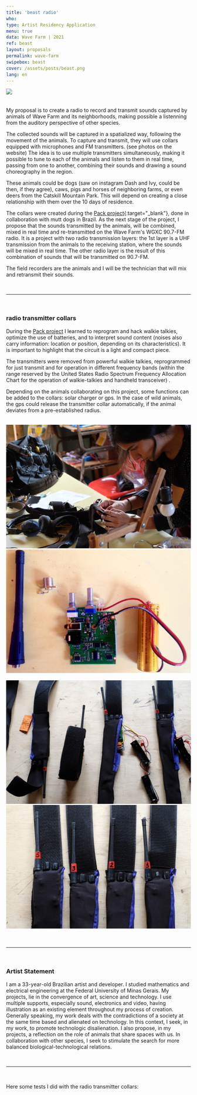 ```yaml
---
title: 'beast radio'
who: 
type: Artist Residency Application
menu: true
data: Wave Farm | 2021
ref: beast
layout: proposals
permalink: wave-farm
swipebox: beast
cover: /assets/posts/beast.png
lang: en
---
```


<img src="../assets/posts/0_b_radio.JPG" class="img-border">
<br><br>

My proposal is to create a radio to record and transmit sounds captured by animals of Wave Farm and its neighborhoods, making possible a listenning from the auditory perspective of other species.

The collected sounds will be captured in a spatialized way, following the movement of the animals. To capture and transmit, they will use collars equipped with microphones and FM transmitters. (see photos on the website) The idea is to use multiple transmitters simultaneously, making it possible to tune to each of the animals and listen to them in real time, passing from one to another, combining their sounds and drawing a sound choreography in the region.

These animals could be dogs (saw on instagram Dash and Ivy, could be then, if they agree), caws, pigs and horses of neighboring farms, or even deers from the Catskill Mountain Park.  This will depend on creating a close relationship with them over the 10 days of residence.

The collars were created during the [Pack project](../matilha){:target="_blank"}, done in collaboration with mutt dogs in Brazil. As the next stage of the project, I propose that the sounds transmitted by the animals, will be combined, mixed in real time and re-transmitted on the Wave Farm's WGXC 90.7-FM radio. It is a project with two radio transmission layers: the 1st layer is a UHF transmission from the animals to the receiving station, where the sounds will be mixed in real time. The other radio layer is the result of this combination of sounds that will be transmitted on 90.7-FM.

The field recorders are the animals and I will be the technician that will mix and retransmit their sounds.


<br>

---

<br> 

### radio transmitter collars

During the [Pack project](../matilha) I learned to reprogram and hack walkie talkies, optimize the use of batteries, and to interpret sound content (noises also carry information: location or position, depending on its characteristics). It is important to highlight that the circuit is a light and compact piece.

The transmitters were removed from powerful walkie talkies, reprogrammed for just transmit and for operation in different frequency bands (within the range reserved by the United States Radio Spectrum Frequency Allocation Chart for the operation of walkie-talkies and handheld transceiver) .

Depending on the animals collaborating on this project, some functions can be added to the collars: solar charger or gps. In the case of wild animals, the gps could release the transmitter collar automatically, if the animal deviates from a pre-established radius.

<br>

<div class="row">
  <div class="column">
    <img src="../assets/posts/collar0.jpeg" class="img-border">
  </div>
  <div class="column">
    <img src="../assets/posts/collar02.png" class="img-border">
  </div>
</div>
<br>
<div class="row">
  <div class="column">
    <img src="../assets/posts/collar04.jpeg" class="img-border">
  </div>
  <div class="column">
    <img src="../assets/posts/collar03.jpeg" class="img-border">
  </div>
</div>
<br>

<br>

---

<br>

### Artist Statement
   
  
I am a 33-year-old Brazilian artist and developer. I studied mathematics and electrical engineering at the Federal University of Minas Gerais. My projects, lie in the convergence of art, science and technology. I use multiple supports, especially sound, electronics and video, having illustration as an existing element throughout my process of creation. 
<br>
Generally speaking, my work deals with the contradictions of a society at the same time based and alienated on technology. In this context, I seek, in my work, to promote technologic disalienation. I also propose, in my projects, a reflection on the role of animals that share spaces with us. In collaboration with other species, I seek to stimulate the search for more balanced biological-technological relations.


<br>


---

  
<br>

Here some tests I did with the radio transmitter collars:
  
